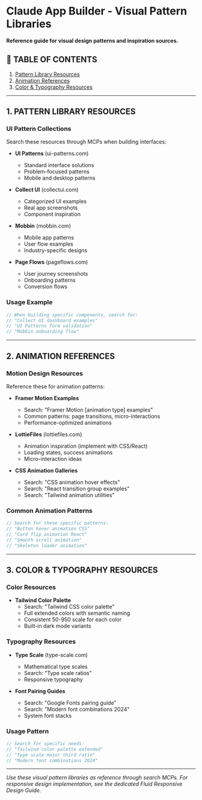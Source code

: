 # Claude App Builder - Visual Pattern Libraries

**Reference guide for visual design patterns and inspiration sources.**

## 📑 TABLE OF CONTENTS

1. [Pattern Library Resources](#1-pattern-library-resources)
2. [Animation References](#2-animation-references)
3. [Color & Typography Resources](#3-color--typography-resources)

---

## 1. PATTERN LIBRARY RESOURCES

### UI Pattern Collections
Search these resources through MCPs when building interfaces:

- **UI Patterns** (ui-patterns.com)
  - Standard interface solutions
  - Problem-focused patterns
  - Mobile and desktop patterns

- **Collect UI** (collectui.com) 
  - Categorized UI examples
  - Real app screenshots
  - Component inspiration

- **Mobbin** (mobbin.com)
  - Mobile app patterns
  - User flow examples
  - Industry-specific designs

- **Page Flows** (pageflows.com)
  - User journey screenshots
  - Onboarding patterns
  - Conversion flows

### Usage Example
```javascript
// When building specific components, search for:
// "Collect UI dashboard examples"
// "UI Patterns form validation"
// "Mobbin onboarding flow"
```

---

## 2. ANIMATION REFERENCES

### Motion Design Resources
Reference these for animation patterns:

- **Framer Motion Examples**
  - Search: "Framer Motion [animation type] examples"
  - Common patterns: page transitions, micro-interactions
  - Performance-optimized animations

- **LottieFiles** (lottiefiles.com)
  - Animation inspiration (implement with CSS/React)
  - Loading states, success animations
  - Micro-interaction ideas

- **CSS Animation Galleries**
  - Search: "CSS animation hover effects"
  - Search: "React transition group examples"
  - Search: "Tailwind animation utilities"

### Common Animation Patterns
```javascript
// Search for these specific patterns:
// "Button hover animation CSS"
// "Card flip animation React"
// "Smooth scroll animation"
// "Skeleton loader animation"
```

---

## 3. COLOR & TYPOGRAPHY RESOURCES

### Color Resources
- **Tailwind Color Palette**
  - Search: "Tailwind CSS color palette"
  - Full extended colors with semantic naming
  - Consistent 50-950 scale for each color
  - Built-in dark mode variants

### Typography Resources
- **Type Scale** (type-scale.com)
  - Mathematical type scales
  - Search: "Type scale ratios"
  - Responsive typography

- **Font Pairing Guides**
  - Search: "Google Fonts pairing guide"
  - Search: "Modern font combinations 2024"
  - System font stacks

### Usage Pattern
```javascript
// Search for specific needs:
// "Tailwind color palette extended"
// "Type scale major third ratio"
// "Modern font combinations 2024"
```

---

*Use these visual pattern libraries as reference through search MCPs. For responsive design implementation, see the dedicated Fluid Responsive Design Guide.*